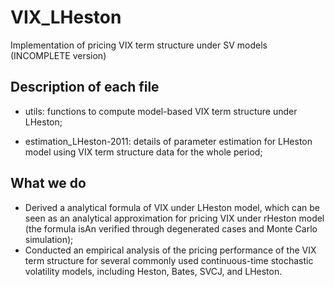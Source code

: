 # VIX_LHeston
Implementation of pricing VIX term structure under SV models (INCOMPLETE version)

## Description of each file

  - utils: functions to compute model-based VIX term structure under LHeston;
  
  - estimation_LHeston-2011: details of parameter estimation for LHeston model using VIX term structure data for the whole period;

## What we do
  - Derived a analytical formula of VIX under LHeston model, which can be seen as an analytical approximation for pricing VIX under rHeston model (the formula isAn verified through degenerated cases and Monte Carlo simulation);
  - Conducted an empirical analysis of the pricing performance of the VIX term structure for several commonly used continuous-time stochastic volatility models, including Heston, Bates, SVCJ, and LHeston.
